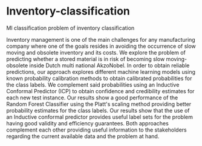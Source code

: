 # Inventory-classification
Ml classification problem of inventory classification


Inventory management is one of the main challenges for any manufacturing company where one of the goals resides in avoiding the occurrence of slow moving and obsolete inventory and its costs. We explore the problem of predicting whether a stored material is in risk of becoming slow moving-obsolete inside Dutch multi national AkzoNobel. In order to obtain reliable predictions, our approach explores different machine learning models using known probability calibration methods to obtain calibrated probabilities for the class labels. We complement said probabilities using an Inductive Conformal Predictor (ICP) to obtain confidence and credibility estimates for each new test instance. 
Our results show a good performance of the Random Forest Classifier using the Platt's scaling method providing better probability estimates for the class labels. Our results show that the use of an Inductive conformal predictor provides useful label sets for the problem having good validity and efficiency guarantees. Both approaches complement each other providing useful information to the stakeholders regarding the current available data and the problem at hand.
